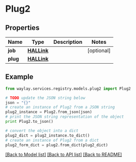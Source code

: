 # Plug2


## Properties

Name | Type | Description | Notes
------------ | ------------- | ------------- | -------------
**job** | [**HALLink**](HALLink.md) |  | [optional] 
**plug** | [**HALLink**](HALLink.md) |  | 

## Example

```python
from waylay.services.registry.models.plug2 import Plug2

# TODO update the JSON string below
json = "{}"
# create an instance of Plug2 from a JSON string
plug2_instance = Plug2.from_json(json)
# print the JSON string representation of the object
print Plug2.to_json()

# convert the object into a dict
plug2_dict = plug2_instance.to_dict()
# create an instance of Plug2 from a dict
plug2_form_dict = plug2.from_dict(plug2_dict)
```
[[Back to Model list]](../README.md#documentation-for-models) [[Back to API list]](../README.md#documentation-for-api-endpoints) [[Back to README]](../README.md)


